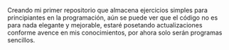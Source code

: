 Creando mi primer repositorio que almacena ejercicios simples para principiantes en la programación, aún se puede ver que el código no es para nada elegante y mejorable, estaré posetando actualizaciones conforme avence en mis conocimientos, por ahora solo serán programas sencillos. 
